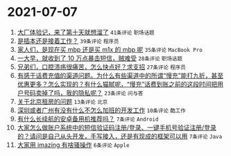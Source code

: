# 2021-07-07

1. [大厂体验记，来了第十天就想溜了](https://www.v2ex.com/t/788005) `41条评论` `职场话题`
1. [是插本还是接着工作？](https://www.v2ex.com/t/788002) `39条评论` `程序员`
1. [家人们，是现在买 mbp 还是买 m1x 的 mbp 呢](https://www.v2ex.com/t/787997) `35条评论` `MacBook Pro`
1. [一大早，就收到了 10 万点暴击短信，贼难受](https://www.v2ex.com/t/788000) `28条评论` `职场话题`
1. [兄弟们，口腔溃疡很痛苦，怎么快点好？求支招](https://www.v2ex.com/t/788021) `27条评论` `程序员`
1. [有感于话费充值的渠道问题。为什么有些渠道中的所谓“慢充”能打九折，甚至优惠更多？怎么实现的？有什么猫腻呢，“慢充”话费到账之前的这段时间把用户号码卖掉了吗，我的隐私呢？](https://www.v2ex.com/t/788003) `23条评论` `问与答`
1. [关于北京租房的问题](https://www.v2ex.com/t/788017) `13条评论` `北京`
1. [深圳或者广州有没有什么不怎么加班的开发工作](https://www.v2ex.com/t/787993) `10条评论` `酷工作`
1. [有什么长续航的安卓备用机推荐吗？](https://www.v2ex.com/t/787992) `7条评论` `Android`
1. [大家怎么做账户系统中的短信验证码注册/登录、一键手机号验证注册/登录的？请问是自己从头开发，手写接入，还是有现成的框架可以用](https://www.v2ex.com/t/787989) `7条评论` `Java`
1. [大家用 imazing 有啥骚操作](https://www.v2ex.com/t/787998) `6条评论` `Apple`
